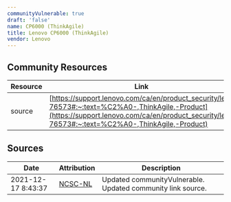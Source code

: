 ```yaml
---
communityVulnerable: true
draft: 'false'
name: CP6000 (ThinkAgile)
title: Lenovo CP6000 (ThinkAgile)
vendor: Lenovo
---
```



## Community Resources
| Resource | Link |
| --- | --- |
| source | [https://support.lenovo.com/ca/en/product_security/len-76573#:~:text=%C2%A0-,ThinkAgile,-Product](https://support.lenovo.com/ca/en/product_security/len-76573#:~:text=%C2%A0-,ThinkAgile,-Product) |


## Sources
| Date | Attribution | Description |
| --- | --- | --- |
| 2021-12-17 8:43:37 | [NCSC-NL](https://github.com/NCSC-NL/log4shell/blob/main/software/README.md) | Updated communityVulnerable. Updated community link source.  |
